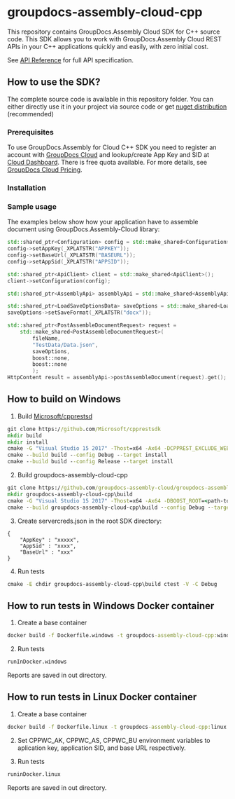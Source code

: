 # groupdocs-assembly-cloud-cpp
This repository contains GroupDocs.Assembly Cloud SDK for C++ source code. This SDK allows you to work with GroupDocs.Assembly Cloud REST APIs in your C++ applications quickly and easily, with zero initial cost.

See [API Reference](https://apireference.groupdocs.cloud/) for full API specification.

## How to use the SDK?
The complete source code is available in this repository folder. You can either directly use it in your project via source code or get [nuget distribution](https://www.nuget.org/packages/GroupDocs.Assembly-Cloud/) (recommended)

### Prerequisites

To use GroupDocs.Assembly for Cloud C++ SDK you need to register an account with [GroupDocs Cloud](https://www.groupdocs.cloud/) and lookup/create App Key and SID at [Cloud Dashboard](https://dashboard.groupdocs.cloud/#/apps). There is free quota available. For more details, see [GroupDocs Cloud Pricing](https://purchase.groupdocs.cloud/pricing).

### Installation


### Sample usage

The examples below show how your application have to assemble document using GroupDocs.Assembly-Cloud library:
``` C++
std::shared_ptr<Configuration> config = std::make_shared<Configuration>();
config->setAppKey(_XPLATSTR("APPKEY"));
config->setBaseUrl(_XPLATSTR("BASEURL"));
config->setAppSid(_XPLATSTR("APPSID"));

std::shared_ptr<ApiClient> client = std::make_shared<ApiClient>();
client->setConfiguration(config);

std::shared_ptr<AssemblyApi> assemblyApi = std::make_shared<AssemblyApi>(client)

std::shared_ptr<LoadSaveOptionsData> saveOptions = std::make_shared<LoadSaveOptionsData>();
saveOptions->setSaveFormat(_XPLATSTR("docx"));

std::shared_ptr<PostAssembleDocumentRequest> request = 
    std::make_shared<PostAssembleDocumentRequest>(
        fileName, 
        "TestData/Data.json",
        saveOptions, 
        boost::none,
        boost::none
        );
HttpContent result = assemblyApi->postAssembleDocument(request).get();

```


## How to build on Windows

1. Build [Microsoft/cpprestsd](https://github.com/Microsoft/cpprestsdk)
```cmd
git clone https://github.com/Microsoft/cpprestsdk
mkdir build
mkdir install
cmake -G "Visual Studio 15 2017" -Thost=x64 -Ax64 -DCPPREST_EXCLUDE_WEBSOCKETS=ON -DCPPREST_EXCLUDE_COMPRESSION=ON -DCPPREST_EXCLUDE_BROTLI=ON -DBUILD_TESTS=OFF -DBUILD_SAMPLES=OFF -DCMAKE_INSTALL_PREFIX=install\cpprestsdk -S cpprestsdk -B build
cmake --build build --config Debug --target install
cmake --build build --config Release --target install
```

2. Build groupdocs-assembly-cloud-cpp
```cmd
git clone https://github.com/groupdocs-assembly-cloud/groupdocs-assembly-cloud-cpp
mkdir groupdocs-assembly-cloud-cpp\build
cmake -G "Visual Studio 15 2017" -Thost=x64 -Ax64 -DBOOST_ROOT=<path-to-boost> -Dcpprestsdk_ROOT=install\cpprestsdk -S groupdocs-assembly-cloud-cpp -B groupdocs-assembly-cloud-cpp\build
cmake --build groupdocs-assembly-cloud-cpp\build --config Debug --target all_unity
```

3. Create servercreds.json in the root SDK directory:
````
{
	"AppKey" : "xxxxx",
	"AppSid" : "xxxx",
	"BaseUrl" : "xxx" 
}
````

4. Run tests
```cmd
cmake -E chdir groupdocs-assembly-cloud-cpp\build ctest -V -C Debug
```

## How to run tests in Windows Docker container

1. Create a base container
```cmd
docker build -f Dockerfile.windows -t groupdocs-assembly-cloud-cpp:windows .
```

2. Run tests
```cmd
runInDocker.windows
```

Reports are saved in out directory.

## How to run tests in Linux Docker container

1. Create a base container
```cmd
docker build -f Dockerfile.linux -t groupdocs-assembly-cloud-cpp:linux .
```

2. Set CPPWC_AK, CPPWC_AS, CPPWC_BU environment variables to aplication key, application SID, and base URL respectively.

3. Run tests
```cmd
runinDocker.linux
```

Reports are saved in out directory.